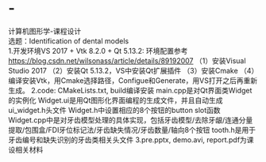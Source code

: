 # -
计算机图形学-课程设计  
选题：Identification of dental models  
1.开发环境VS 2017 + Vtk 8.2.0 + Qt 5.13.2:
环境配置参考 https://blog.csdn.net/wilsonass/article/details/89192007
（1）安装Visual Studio 2017
（2）安装Qt 5.13.2，VS中安装Qt扩展插件
（3）安装Cmake
（4）编译安装Vtk，用Cmake选择路径，Configue和Generate，用VS打开之后再重新生成。
2.code:
  CMakeLists.txt, build编译安装
  main.cpp是对Qt界面类Widget的实例化
  Widget.ui是用Qt图形化界面编程的生成文件，并且自动生成ui_widget.h头文件
  Widget.h中设置相应的8个按钮的button slot函数
  Widget.cpp中是对牙齿模型处理的具体实现，包括牙齿模型/去除牙龈/连通分量提取/包围盒/FDI牙位标记法/牙齿缺失情况/牙齿数量/轴向8个按钮
  tooth.h是用于牙齿编号和缺失识别的牙齿类相关头文件
3.pre.pptx, demo.avi, report.pdf为课设相关材料
